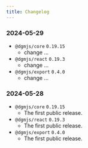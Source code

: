 ```yaml
---
title: Changelog
---
```


### 2024-05-29

- `@dgmjs/core` `0.19.15`
  - change ...
- `@dgmjs/react` `0.19.3`
  - change ...
- `@dgmjs/export` `0.4.0`
  - change ...

### 2024-05-28

- `@dgmjs/core` `0.19.15`
  - The first public release.
- `@dgmjs/react` `0.19.3`
  - The first public release.
- `@dgmjs/export` `0.4.0`
  - The first public release.

